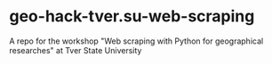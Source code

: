 # geo-hack-tver.su-web-scraping
A repo for the workshop "Web scraping with Python for geographical researches" at Tver State University
